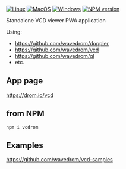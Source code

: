 [![Linux](https://github.com/wavedrom/vcdrom/actions/workflows/linux.yml/badge.svg)](https://github.com/wavedrom/vcdrom/actions/workflows/linux.yml)
[![MacOS](https://github.com/wavedrom/vcdrom/actions/workflows/macos.yml/badge.svg)](https://github.com/wavedrom/vcdrom/actions/workflows/macos.yml)
[![Windows](https://github.com/wavedrom/vcdrom/actions/workflows/windows.yml/badge.svg)](https://github.com/wavedrom/vcdrom/actions/workflows/windows.yml)
[![NPM version](https://img.shields.io/npm/v/vcdrom.svg)](https://www.npmjs.org/package/vcdrom)

Standalone VCD viewer PWA application

Using:
* https://github.com/wavedrom/doppler
* https://github.com/wavedrom/vcd
* https://github.com/wavedrom/ql
* etc.

## App page

https://drom.io/vcd

## from NPM

`npm i vcdrom`

## Examples

https://github.com/wavedrom/vcd-samples
